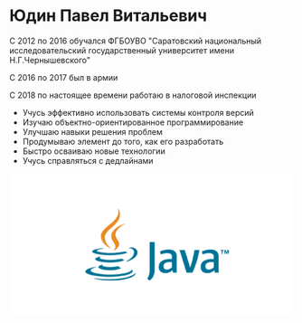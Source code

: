 # Юдин Павел Витальевич

С 2012 по 2016 обучался ФГБОУВО "Саратовский национальный исследовательский государственный университет имени Н.Г.Чернышевского"

С 2016 по 2017 был в армии

С 2018 по настоящее времени работаю в налоговой инспекции

* Учусь эффективно использовать системы контроля версий
* Изучаю объектно-ориентированное программирование
* Улучшаю навыки решения проблем
* Продумываю элемент до того, как его разработать
* Быстро осваиваю новые технологии
* Учусь справляться с дедлайнами

![](img/Java.png)